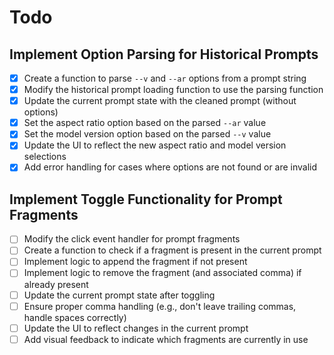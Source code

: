 # Todo

## Implement Option Parsing for Historical Prompts

- [x] Create a function to parse `--v` and `--ar` options from a prompt string
- [x] Modify the historical prompt loading function to use the parsing function
- [x] Update the current prompt state with the cleaned prompt (without options)
- [x] Set the aspect ratio option based on the parsed `--ar` value
- [x] Set the model version option based on the parsed `--v` value
- [x] Update the UI to reflect the new aspect ratio and model version selections
- [x] Add error handling for cases where options are not found or are invalid

## Implement Toggle Functionality for Prompt Fragments

- [ ] Modify the click event handler for prompt fragments
- [ ] Create a function to check if a fragment is present in the current prompt
- [ ] Implement logic to append the fragment if not present
- [ ] Implement logic to remove the fragment (and associated comma) if already present
- [ ] Update the current prompt state after toggling
- [ ] Ensure proper comma handling (e.g., don't leave trailing commas, handle spaces correctly)
- [ ] Update the UI to reflect changes in the current prompt
- [ ] Add visual feedback to indicate which fragments are currently in use
